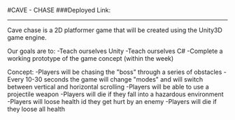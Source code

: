 #CAVE - CHASE
###Deployed Link:

---
Cave chase is a 2D platformer game that will be created using the Unity3D game engine.  

Our goals are to:
-Teach ourselves Unity
-Teach ourselves C#
-Complete a working prototype of the game concept (within the week)

Concept:
-Players will be chasing the "boss" through a series of obstacles
-Every 10-30 seconds the game will change "modes" and will switch between vertical and horizontal scrolling
-Players will be able to use a projectile weapon
-Players will die if they fall into a hazardous environment
-Players will loose health id they get hurt by an enemy
-Players will die if they loose all health
